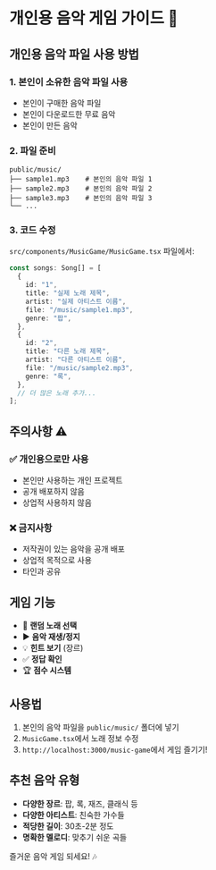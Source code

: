 # 개인용 음악 게임 가이드 🎵

## 개인용 음악 파일 사용 방법

### 1. **본인이 소유한 음악 파일 사용**

- 본인이 구매한 음악 파일
- 본인이 다운로드한 무료 음악
- 본인이 만든 음악

### 2. **파일 준비**

```
public/music/
├── sample1.mp3    # 본인의 음악 파일 1
├── sample2.mp3    # 본인의 음악 파일 2
├── sample3.mp3    # 본인의 음악 파일 3
└── ...
```

### 3. **코드 수정**

`src/components/MusicGame/MusicGame.tsx` 파일에서:

```typescript
const songs: Song[] = [
  {
    id: "1",
    title: "실제 노래 제목",
    artist: "실제 아티스트 이름",
    file: "/music/sample1.mp3",
    genre: "팝",
  },
  {
    id: "2",
    title: "다른 노래 제목",
    artist: "다른 아티스트 이름",
    file: "/music/sample2.mp3",
    genre: "록",
  },
  // 더 많은 노래 추가...
];
```

## 주의사항 ⚠️

### ✅ **개인용으로만 사용**

- 본인만 사용하는 개인 프로젝트
- 공개 배포하지 않음
- 상업적 사용하지 않음

### ❌ **금지사항**

- 저작권이 있는 음악을 공개 배포
- 상업적 목적으로 사용
- 타인과 공유

## 게임 기능

- 🎲 **랜덤 노래 선택**
- ▶️ **음악 재생/정지**
- 💡 **힌트 보기** (장르)
- ✅ **정답 확인**
- 🏆 **점수 시스템**

## 사용법

1. 본인의 음악 파일을 `public/music/` 폴더에 넣기
2. `MusicGame.tsx`에서 노래 정보 수정
3. `http://localhost:3000/music-game`에서 게임 즐기기!

## 추천 음악 유형

- **다양한 장르**: 팝, 록, 재즈, 클래식 등
- **다양한 아티스트**: 친숙한 가수들
- **적당한 길이**: 30초-2분 정도
- **명확한 멜로디**: 맞추기 쉬운 곡들

즐거운 음악 게임 되세요! 🎶
